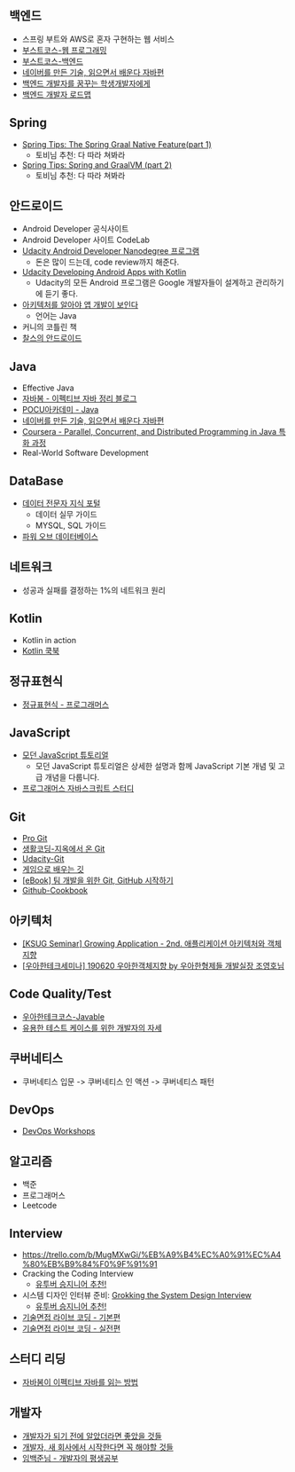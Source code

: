 ## 백엔드
- 스프링 부트와 AWS로 혼자 구현하는 웹 서비스
- [부스트코스-웹 프로그래밍](https://www.edwith.org/boostcourse-web)
- [부스트코스-백엔드](https://www.edwith.org/boostcourse-web-be)
- [네이버를 만든 기술, 읽으면서 배운다 자바편](http://www.yes24.com/Product/Goods/16813496)
- [백엔드 개발자를 꿈꾸는 학생개발자에게](https://d2.naver.com/news/3435170)
- [백엔드 개발자 로드맵](https://velog.io/@exploit017/2020-%EB%B0%B1%EC%97%94%EB%93%9C-%EA%B0%9C%EB%B0%9C%EC%9E%90-%EB%A1%9C%EB%93%9C%EB%A7%B5?fbclid=IwAR0ncLwd2i7sK5yw-byITi5S-ROxreJdXaV6EWJhHwMJ52pAQNvsbPhpB_c)

## Spring
- [Spring Tips: The Spring Graal Native Feature(part 1)](https://www.youtube.com/watch?v=u1XJTI1PVLw&feature=youtu.be)
  * 토비님 추천: 다 따라 쳐봐라
- [Spring Tips: Spring and GraalVM (part 2)](https://www.youtube.com/watch?v=aTNLtU5YYtg)
  * 토비님 추천: 다 따라 쳐봐라

## 안드로이드
- Android Developer 공식사이트
- Android Developer 사이트 CodeLab
- [Udacity Android Developer Nanodegree 프로그램](https://www.udacity.com/course/android-developer-nanodegree-by-google--nd801)
  * 돈은 많이 드는데, code review까지 해준다.
- [Udacity Developing Android Apps with Kotlin](https://www.udacity.com/course/developing-android-apps-with-kotlin--ud9012)
  * Udacity의 모든 Android 프로그램은 Google 개발자들이 설계하고 관리하기에 듣기 좋다.
- [아키텍처를 알아야 앱 개발이 보인다](https://ridibooks.com/books/3780000073)
  * 언어는 Java
- 커니의 코틀린 책
- [찰스의 안드로이드](https://www.charlezz.com/)

## Java
- Effective Java
- [자바봄 - 이펙티브 자바 정리 블로그](https://javabom.tistory.com/category/Reading%20Record/%EC%9D%B4%ED%8E%99%ED%8B%B0%EB%B8%8C%EC%9E%90%EB%B0%94)
- [POCU아카데미 - Java](https://pocu.academy/ko/Courses/COMP2500)
- [네이버를 만든 기술, 읽으면서 배운다 자바편](http://www.yes24.com/Product/Goods/16813496)
- [Coursera - Parallel, Concurrent, and Distributed Programming in Java 특화 과정](https://www.coursera.org/specializations/pcdp?=#courses)
- Real-World Software Development

## DataBase
- [데이터 전문자 지식 포털](http://www.dbguide.net/db.db?cmd=view&boardUid=186812&boardConfigUid=9&boardIdx=152&boardStep=1)
  * 데이터 실무 가이드
  * MYSQL, SQL 가이드
- [파워 오브 데이터베이스](https://book.naver.com/bookdb/book_detail.nhn?bid=14573316)  

## 네트워크
- 성공과 실패를 결정하는 1%의 네트워크 원리

## Kotlin
- Kotlin in action
- [Kotlin 쿡북](http://www.yes24.com/Product/Goods/90452827)

## 정규표현식
- [정규표현식 - 프로그래머스](https://programmers.co.kr/learn/courses/11)

## JavaScript
- [모던 JavaScript 튜토리얼](https://ko.javascript.info/)
  * 모던 JavaScript 튜토리얼은 상세한 설명과 함께 JavaScript 기본 개념 및 고급 개념을 다룹니다.
- [프로그래머스 자바스크립트 스터디](https://programmers.co.kr/learn/courses/10404)


## Git
- [Pro Git](https://git-scm.com/book/ko/v2)
- [생활코딩-지옥에서 온 Git](https://opentutorials.org/course/2708)
- [Udacity-Git](https://www.udacity.com/course/version-control-with-git--ud123)
- [게임으로 배우는 깃](https://learngitbranching.js.org/?locale=ko)
- [[eBook] 팀 개발을 위한 Git, GitHub 시작하기](https://www.aladin.co.kr/m/mproduct.aspx?itemid=227707551)
- [Github-Cookbook](https://github.com/soogoon/Github-Cookbook/blob/master/Git-Github-Collaborating.md)

## 아키텍처
- [[KSUG Seminar] Growing Application - 2nd. 애플리케이션 아키텍처와 객체지향](https://www.youtube.com/watch?v=26S4VFUWlJM)
- [[우아한테크세미나] 190620 우아한객체지향 by 우아한형제들 개발실장 조영호님](https://www.youtube.com/watch?v=dJ5C4qRqAgA)

## Code Quality/Test
- [우아한테크코스-Javable](https://woowacourse.github.io/javable/)
- [유용한 테스트 케이스를 위한 개발자의 자세](https://blog.shiren.dev/2020-06-15-%EC%9C%A0%EC%9A%A9%ED%95%9C%ED%85%8C%EC%8A%A4%ED%8A%B8%EC%BC%80%EC%9D%B4%EC%8A%A4%EB%A5%BC%EC%9C%84%ED%95%9C%EA%B0%9C%EB%B0%9C%EC%9E%90%EC%9D%98%EC%9E%90%EC%84%B8/)


## 쿠버네티스
- 쿠버네티스 입문 -> 쿠버네티스 인 액션 -> 쿠버네티스 패턴

## DevOps
- [DevOps Workshops](https://devops-art-factory.gitbook.io/devops-workshop/1.before-workshop/workshop)

## 알고리즘
- 백준
- 프로그래머스
- Leetcode

## Interview
- https://trello.com/b/MugMXwGi/%EB%A9%B4%EC%A0%91%EC%A4%80%EB%B9%84%F0%9F%91%91
- Cracking the Coding Interview
  * [유투버 승지니어 추천!](https://www.youtube.com/watch?v=JG5rRw23dLI)
- 시스템 디자인 인터뷰 준비: [Grokking the System Design Interview](https://www.educative.io/courses/grokking-the-system-design-interview)
  * [유투버 승지니어 추천!](https://www.youtube.com/watch?v=JG5rRw23dLI)
- [기술면접 라이브 코딩 - 기본편](https://www.youtube.com/playlist?list=PL2mzT_U4XxDm7p6g1o3KeQMsyRLfzSaVW)
- [기술면접 라이브 코딩 - 실전편](https://www.youtube.com/playlist?list=PL2mzT_U4XxDl8PP-jMk4rt6BPzBtS__pQ)

## 스터디 리딩
- [자바봄이 이펙티브 자바를 읽는 방법](https://javabom.tistory.com/70?category=835782)

## 개발자
- [개발자가 되기 전에 알았더라면 좋았을 것들](https://www.youtube.com/watch?v=3mlqkxs9LOg)
- [개발자, 새 회사에서 시작한다면 꼭 해야할 것들](https://www.youtube.com/watch?v=CDG6AhmGj9w)
- [임백준님 - 개발자의 평생공부](https://n.news.naver.com/mnews/article/092/0002118475?sid=105)


